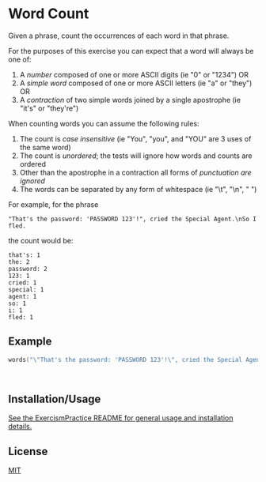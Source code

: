 # Word Count

Given a phrase, count the occurrences of each word in that phrase.

For the purposes of this exercise you can expect that a word will always be one of:

1. A *number* composed of one or more ASCII digits (ie "0" or "1234") OR
2. A *simple word* composed of one or more ASCII letters (ie "a" or "they") OR
3. A *contraction* of two simple words joined by a single apostrophe (ie "it's" or "they're")

When counting words you can assume the following rules:

1. The count is *case insensitive* (ie "You", "you", and "YOU" are 3 uses of the same word)
2. The count is *unordered*; the tests will ignore how words and counts are ordered
3. Other than the apostrophe in a contraction all forms of *punctuation are ignored*
4. The words can be separated by any form of whitespace (ie "\t", "\n", " ")

For example, for the phrase 

    "That's the password: 'PASSWORD 123'!", cried the Special Agent.\nSo I fled.
    
the count would be:

    that's: 1
    the: 2
    password: 2
    123: 1
    cried: 1
    special: 1
    agent: 1
    so: 1
    i: 1
    fled: 1

## Example

```cpp
words("\"That's the password: 'PASSWORD 123'!\", cried the Special Agent.\nSo I fled.") == {{"that's", 1}, {"the", 2}, {"password", 2}, 
                                                                                            {"123", 1}, {"cried", 1}, {"special",1},
                                                                                            {"agent", 1}, {"so", 1}, {"i", 1}, {"fled", 1}}
```
## Installation/Usage

[See the ExercismPractice README for general usage and installation details.](https://github.com/Lignite17/ExercismPractice/blob/main/README.md)

## License
[MIT](https://choosealicense.com/licenses/mit/)